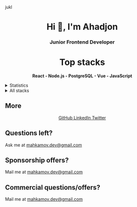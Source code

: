 jukl<h1 align="center">Hi 👋, I'm Ahadjon</h1>
<h3 align="center">Junior Frontend Developer</h3>

<h1  align="center" >Top stacks</h1>

<p align='center'>
<b>React - Node.js - PostgreSQL - Vue - JavaScript</b>
</p>

<details>
  <summary>Statistics</summary>
  <h1>Mahkamov</h1>
</details>

<details>
<summary>All stacks</summary>

| Stack          | Name                        | Experience |
| -------------- | --------------------------- | ---------- |
| Frontend       | JavaScript                  | 1+ years   |
| Frontend       | HTML / CSS / Flexbox        | 2+ years   |
| Frontend       | SVG / SVG Animation         | 1+ years   |
| Frontend       | React (+ Router, Hooks)     | 1+ years   |
| Frontend       | Vue / Svelte                | ~3 month   |
| Backend        | Python / aiohttp            | ~1 month   |
| Backend        | Node.js                     | ~3 month   |
| Database       | Postgres                    | ~2 month   |
| DevOps         | Linux / SSH / Bash          | --------   |
</details>

## More

<p align="center">
          <a href="https://github.com/Mahkamov9" target="_blank" alt="GitHub">
            GitHub
          </a>
          <a href="https://www.linkedin.com/in/mahkamov9/" target="_blank" alt="LinkedIn">
            LinkedIn
          </a>
          <a href="https://www.linkedin.com/in/mahkamov9" target="_blank" alt="Twitter">
            Twitter
          </a>
</p>

## Questions left?

Ask me at mahkamov.dev@gmail.com

## Sponsorship offers?

Mail me at mahkamov.dev@gmail.com

## Commercial questions/offers?

Mail me at mahkamov.dev@gmail.com
